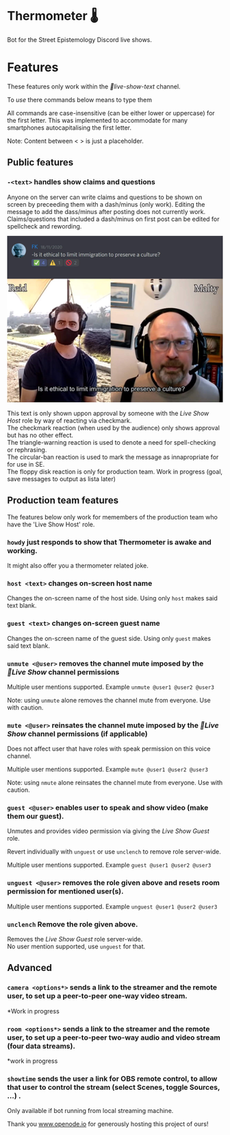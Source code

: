 # Thermometer 🌡️
Bot for the Street Epistemology Discord live shows.

# Features

These features only work within the _🔴live-show-text_ channel.

To _use_ there commands below means to type them 

All commands are case-insensitive (can be either lower or uppercase) for the first letter. This was implemented to accommodate for many smartphones autocapitalising the first letter.

Note: Content between < > is just a placeholder.

## Public features

### `-<text>` handles show claims and questions

Anyone on the server can write claims and questions to be shown on screen by preceeding them with a dash/minus (only work). Editing the message to add the dass/minus after posting does not currently work. Claims/questions that included a dash/minus on first post can be edited for spellcheck and rewording.

![Screenshot of claim/quetions handling and screen result](https://raw.githubusercontent.com/Street-Epistemology/thermometer/READMEimages/claimbot.jpg?raw=true)


This text is only shown uppon approval by someone with the _Live Show Host_ role by way of reacting via checkmark.\
The checkmark reaction (when used by the audience) only shows approval but has no other effect.\
The triangle-warning reaction is used to denote a need for spell-checking or rephrasing.\
The circular-ban reaction is used to mark the message as innapropriate for for use in SE.\
The floppy disk reaction is only for production team. Work in progress (goal, save messages to output as lista later)

## Production team features

The features below only work for memembers of the production team who have the 'Live Show Host' role.

### `howdy` just responds to show that Thermometer is awake and working.
It might also offer you a thermometer related joke.

### `host <text>` changes on-screen host name 

Changes the on-screen name of the host side. Using only `host` makes said text blank.

### `guest <text>` changes on-screen guest name 

Changes the on-screen name of the guest side. Using only `guest` makes said text blank.

### `unmute <@user>` removes the channel mute imposed by the _🔴Live Show_ channel permissions
Multiple user mentions supported. Example `unmute @user1 @user2 @user3`

Note: using `unmute` alone removes the channel mute from everyone. Use with caution.  

### `mute <@user>` reinsates the channel mute imposed by the _🔴Live Show_ channel permissions (if applicable)
Does not affect user that have roles with speak permission on this voice channel.

Multiple user mentions supported. Example `mute @user1 @user2 @user3`

Note: using `nmute` alone reinsates the channel mute from everyone. Use with caution.  


### `guest <@user>` enables user to speak and show video (make them our guest).

Unmutes and provides video permission via giving the _Live Show Guest_ role.

Revert individually with `unguest` or use `unclench` to remove role server-wide.

Multiple user mentions supported. Example `guest @user1 @user2 @user3`

### `unguest <@user>` removes the role given above and resets room permission for mentioned user(s).
Multiple user mentions supported. Example `unguest @user1 @user2 @user3`

### `unclench` Remove the role given above.
Removes the _Live Show Guest_ role server-wide.\
No user mention supported, use `unguest` for that.

## Advanced

### `camera <options*>` sends a link to the streamer and the remote user, to set up a peer-to-peer one-way video stream.
*Work in progress
### `room <options*>` sends a link to the streamer and the remote user, to set up a peer-to-peer two-way audio and video stream (four data streams).
*work in progress
### `showtime` sends the user a link for OBS remote control, to allow that user to control the stream (select Scenes, toggle Sources, ...) .
Only available if bot running from local streaming machine.

Thank you www.openode.io for generously hosting this project of ours!